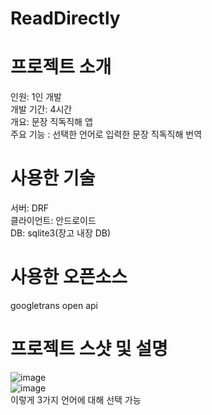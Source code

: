 # ReadDirectly
# 프로젝트 소개
인원: 1인 개발<br>
개발 기간: 4시간<br>
개요: 문장 직독직해 앱<br>
주요 기능 : 선택한 언어로 입력한 문장 직독직해 번역<br>
# 사용한 기술
서버: DRF<br>
클라이언트: 안드로이드<br>
DB: sqlite3(장고 내장 DB)<br>
# 사용한 오픈소스
googletrans open api
# 프로젝트 스샷 및 설명
![image](https://user-images.githubusercontent.com/103106183/175499499-02f342e3-fbe2-49b5-b5a8-5af33859811b.png)<br>
![image](https://user-images.githubusercontent.com/103106183/175499543-fd0151f0-4a92-433d-852f-63903db2007a.png)<br>이렇게 3가지 언어에 대해 선택 가능<br>

